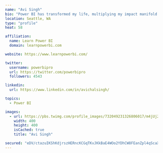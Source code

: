 ```yaml
---
name: "Avi Singh"
bio: "Power BI has transformed my life, multiplying my impact manifold. Now I am on a mission to spread the word and share the knowledge"
location: Seattle, WA
type: "profile"
heat: 58

affiliation:
  name: Learn Power BI
  domain: learnpowerbi.com

website: https://www.learnpowerbi.com/

twitter:
  username: powerbipro
  url: https://twitter.com/powerbipro
  followers: 4543

linkedin:
  url: https://www.linkedin.com/in/avichalsingh/

topics:
  - Power BI

images:
  - url: https://pbs.twimg.com/profile_images/732049231326806017/m4jUj2Lu_400x400.jpg
    width: 400
    height: 400
    isCached: true
    title: "Avi Singh"

secured: "eDV/ctazuIKShKdjrszHERncKCGqTKvJKkBaE4WOo2YDhCW8FEanZpl4qScaXgqD9FT0vh12Z9PUsxIYD8ybi4aY4UbqysPfrCwW3nbRx3ARTq4aunx5RNo3eFBgCn152ROuw/FGpSSbTn2CJZSEOB8RGn52qkFo4AL+awkqL9/vqjW/CvZgAzVHSBqo1dfPtKOHd/1Y1OLQEG10Te2iVZbgDBLrrdWZZOBXGHVYSP8/4McqYfanvaKi5h5gqrTSiiVmweGyBru7y5FiX7Ii4j8a0JNubtgDyKF/3Ibzj8aNFVMmsDPqKjxKcrDFH/Srow0IUXZhyk5dvwGYgf7w+2ypZ36qKw12Z+BDBMBoxoAmyiK8LUaktVmxS1RmNfSDlYGxeU1ixIhbguuUN26APRf0Q2cNiNNMMN/MRJmmDEc=;8vOnaMsYI1rkoLAN+LZxcQ=="
---
```


